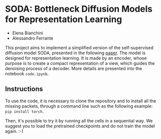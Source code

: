 # SODA: Bottleneck Diffusion Models for Representation Learning 

* Elena Bianchini
* Alessandro Ferrante

This project aims to implement a simplified version of the self-supervised diffusion model SODA, presented in the following [paper](https://arxiv.org/pdf/2311.17901.pdf).
The model is designed for representation learning. It is made by an encoder, whose purpose is to create a compact representation of a view, which guides the denoising process of a decoder.
More details are presented into the notebook `code.ipynb`.

## Instructions
To use the code, it is necessary to clone the repository and to install all the missing packets, through a command line such as the following example: `pip install torch`. 

Then, it's possible to try it by running all the cells in a sequential way. We suggest you to load the pretrained checkpoints and do not train the model again. :-) 
